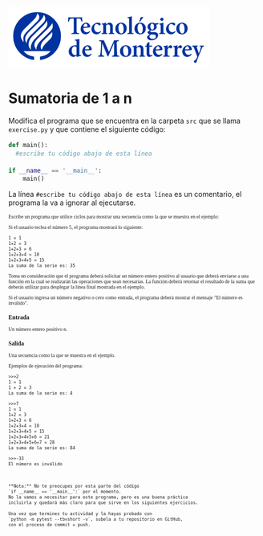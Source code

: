 ![Tec de Monterrey](../../images/logotecmty.png)
# Sumatoria de 1 a n

Modifica el programa que se encuentra en la carpeta `src` que se llama
`exercise.py` y que contiene el siguiente código:

```python
def main():
  #escribe tu código abajo de esta línea

if __name__ == '__main__':
    main()
```
La línea `#escribe tu código abajo de esta línea` es un comentario,
el programa la va a ignorar al ejecutarse.

<div style="font-family:verdana; font-size:10px">

Escribe un programa que utilice ciclos para mostrar una secuencia como la que se muestra en el ejemplo:

Si el usuario teclea el número 5, el programa mostrará lo siguiente:
 
```
1 = 1 
1+2 = 3 
1+2+3 = 6 
1+2+3+4 = 10 
1+2+3+4+5 = 15 
La suma de la serie es: 35

```
Toma en consideración que el programa deberá solicitar un número entero positivo al usuario que deberá enviarse a una función en la cual se realizarán las operaciones que sean necesarias. 
La función deberá retornar el resultado de la suma que deberás utilizar para desplegar la línea final mostrada en el ejemplo.

Si el usuario ingresa un número negativo o cero como entrada, el programa deberá mostrar el mensaje "El número es inválido".

  ### Entrada
Un número entero positivo n.

  ### Salida
Una secuencia como la que se muestra en el ejemplo.

Ejemplos de ejecución del programa:
```
>>>2
1 = 1                                                                                                                             
1 + 2 = 3                                                                                                                         
La suma de la serie es: 4
```
  
```
>>>7
1 = 1 
1+2 = 3 
1+2+3 = 6 
1+2+3+4 = 10 
1+2+3+4+5 = 15 
1+2+3+4+5+6 = 21 
1+2+3+4+5+6+7 = 28                                                                                                                      
La suma de la serie es: 84
```

```
>>>-33
El número es inválido

  

**Nota:** No te preocupes por esta parte del código
`if __name__ == '__main__':` por el momento.
No la vamos a necesitar para este programa, pero es una buena práctica
incluirla y quedará más claro para que sirve en los siguientes ejercicios.

Una vez que termines tu actividad y la hayas probado con
`python -m pytest --tb=short -v`, subela a tu repositorio en GitHub,
con el proceso de commit + push.
